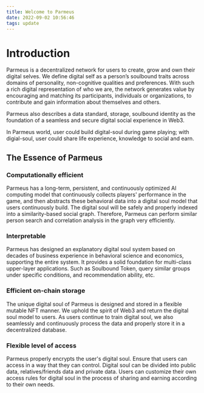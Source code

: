 ```yaml
---
title: Welcome to Parmeus
date: 2022-09-02 10:56:46
tags: update
---
```


# Introduction

Parmeus is a decentralized network for users to create, grow and own their digital selves. We define digital self as a person’s soulbound traits across domains of personality, non-cognitive qualities and preferences. With such a rich digital representation of who we are, the network generates value by encouraging and matching its participants, individuals or organizations, to contribute and gain information about themselves and others.

Parmeus also describes a data standard, storage, soulbound identity as the foundation of a seamless and secure digital social experience in Web3.

In Parmeus world, user could build digital-soul during game playing; with digial-soul, user could share life experience, knowledge to social and earn.

## The Essence of Parmeus

### Computationally efficient

Parmeus has a long-term, persistent, and continuously optimized AI computing model that continuously collects players' performance in the game, and then abstracts these behavioral data into a digital soul model that users continuously build. The digital soul will be safely and properly indexed into a similarity-based social graph. Therefore, Parmeus can perform similar person search and correlation analysis in the graph very efficiently.

### Interpretable

Parmeus has designed an explanatory digital soul system based on decades of business experience in behavioral science and economics, supporting the entire system. It provides a solid foundation for multi-class upper-layer applications. Such as Soulbound Token, query similar groups under specific conditions, and recommendation ability, etc.

### Efficient on-chain storage

The unique digital soul of Parmeus is designed and stored in a flexible mutable NFT manner. We uphold the spirit of Web3 and return the digital soul model to users. As users continue to train digital soul, we also seamlessly and continuously process the data and properly store it in a decentralized database.

### Flexible level of access

Parmeus properly encrypts the user's digital soul. Ensure that users can access in a way that they can control. Digital soul can be divided into public data, relatives/friends data and private data. Users can customize their own access rules for digital soul in the process of sharing and earning according to their own needs.
